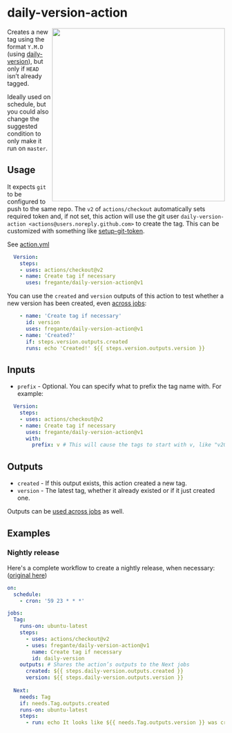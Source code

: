 # daily-version-action

<img align="right" width="400" src="https://user-images.githubusercontent.com/1402241/83384901-7d691400-a3e8-11ea-8e70-068f6c4e0c30.png">

Creates a new tag using the format `Y.M.D` (using [daily-version](https://github.com/fregante/daily-version)), but only if `HEAD` isn’t already tagged.

Ideally used on schedule, but you could also change the suggested condition to only make it run on `master`.

## Usage

It expects `git` to be configured to push to the same repo. The `v2` of `actions/checkout` automatically sets required token and, if not set, this action will use the git user `daily-version-action <actions@users.noreply.github.com>` to create the tag. This can be customized with something like [setup-git-token](https://github.com/fregante/setup-git-token).

See [action.yml](action.yml)

```yaml
  Version:
    steps:
    - uses: actions/checkout@v2
    - name: Create tag if necessary
      uses: fregante/daily-version-action@v1
```

You can use the `created` and `version` outputs of this action to test whether a new version has been created, even [across jobs](https://help.github.com/en/actions/reference/workflow-syntax-for-github-actions#jobsjobs_idoutputs):

```yaml
    - name: 'Create tag if necessary'
      id: version
      uses: fregante/daily-version-action@v1
    - name: 'Created?'
      if: steps.version.outputs.created
      runs: echo 'Created!' ${{ steps.version.outputs.version }}
```

## Inputs

- `prefix` - Optional. You can specify what to prefix the tag name with. For example:

```yaml
  Version:
    steps:
    - uses: actions/checkout@v2
    - name: Create tag if necessary
      uses: fregante/daily-version-action@v1
      with:
        prefix: v # This will cause the tags to start with v, like "v20.12.31`
```

## Outputs

- `created` - If this output exists, this action created a new tag.
- `version` - The latest tag, whether it already existed or if it just created one.

Outputs can be [used across jobs](https://help.github.com/en/actions/reference/workflow-syntax-for-github-actions#jobsjobs_idoutputs) as well.

## Examples

### Nightly release

Here's a complete workflow to create a nightly release, when necessary: ([original here](https://github.com/notlmn/browser-extension-template/blob/9b284ce97a5389f8a7c5d3aebe7cb8cf0c9df0a9/.github/workflows/deployment.yml))

```yml
on:
  schedule:
    - cron: '59 23 * * *'

jobs:
  Tag:
    runs-on: ubuntu-latest
    steps:
      - uses: actions/checkout@v2
      - uses: fregante/daily-version-action@v1
        name: Create tag if necessary
        id: daily-version
    outputs: # Shares the action’s outputs to the Next jobs
      created: ${{ steps.daily-version.outputs.created }}
      version: ${{ steps.daily-version.outputs.version }}
        
  Next:
    needs: Tag
    if: needs.Tag.outputs.created
    runs-on: ubuntu-latest
    steps:
      - run: echo It looks like ${{ needs.Tag.outputs.version }} was created!
```
